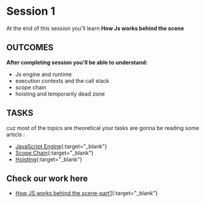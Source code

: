 # Session 1

At the end of this session you'll learn **How Js works behind the scene**

## OUTCOMES

**After completing session you'll be able to understand:**

- Js engine and runtime
- execution contexts and the call stack
- scope chain
- hoisting and temporarily dead zone

## TASKS

cuz most of the topics are theoretical your tasks are gonna be reading some articls :

- [JavaScript Engine](https://dev.to/lydiahallie/javascript-visualized-the-javascript-engine-4cdf){:target="\_blank"}
- [Scope Chain](https://dev.to/lydiahallie/javascript-visualized-scope-chain-13pd){:target="\_blank"}
- [Hoisting](https://dev.to/lydiahallie/javascript-visualized-hoisting-478h){:target="\_blank"}

## Check our work here

- [How JS works behind the scene-part1](https://github.com/IEEE-MSB-CS/IEEE-work/blob/master/session1/How%20js%20works%20behind%20the%20scene-part1.pdf){:target="\_blank"}

